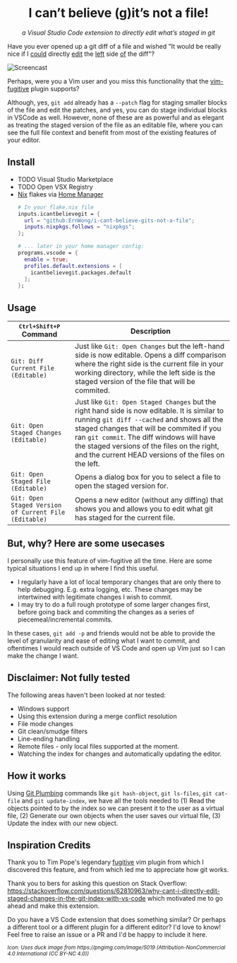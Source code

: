 <div align="center">
  <h1>I can’t believe (g)it’s not a file!</h1>
  <p><i>a Visual Studio Code extension to directly edit what’s staged in git</i></p>
</div>

Have you ever opened up a git diff of a file and wished "It would be really nice if I [could](https://github.com/microsoft/vscode/issues/91065) directly [edit](https://github.com/microsoft/vscode/issues/91274) the [left](https://github.com/microsoft/vscode/issues/15785) side [of](https://github.com/microsoft/vscode/issues/33681) the diff"?

![Screencast](./screencast.gif)

Perhaps, were you a Vim user and you miss this functionality that the [vim-fugitive](https://dzx.fr/blog/introduction-to-vim-fugitive/#:~:text=Fortunately%2C%20one%20of%20Fugitive%27s%20killer%20features%20is%20being%20able%20to%20edit%20the%20content%20of%20the%20index%20directly.%20When%20dealing%20with%20lines%20where%20an%20inline%20diff%20isn%27t%20enough%2C%20you%20can%20open%20a%20full%20vertical%20diff%20between%20the%20worktree%20and%20the%20index%20by%20pressing%20dv%20over%20a%20file%20under%20the%20%22Unstaged%22%20section%3A) plugin supports?

Although, yes, `git add` already has a `--patch` flag for staging smaller blocks of the file and edit the patches, and yes, you can do stage individual blocks in VSCode as well. However, none of these are as powerful and as elegant as treating the staged version of the file as an editable file, where you can see the full file context and benefit from most of the existing features of your editor.

## Install

- TODO Visual Studio Marketplace
- TODO Open VSX Registry
- [Nix](https://nixos.org/) flakes via [Home Manager](https://github.com/nix-community/home-manager)
  ```nix
  # In your flake.nix file
  inputs.icantbelievegit = {
    url = "github:ErnWong/i-cant-believe-gits-not-a-file";
    inputs.nixpkgs.follows = "nixpkgs";
  };

  # ... later in your home manager config:
  programs.vscode = {
    enable = true;
    profiles.default.extensions = [
      icantbelievegit.packages.default
    ];
  };
  ```

## Usage

| <kbd>Ctrl+Shift+P</kbd> Command | Description |
|----|----|
| `Git: Diff Current File (Editable)` | Just like `Git: Open Changes` but the left-hand side is now editable. Opens a diff comparison where the right side is the current file in your working directory, while the left side is the staged version of the file that will be commited. |
| `Git: Open Staged Changes (Editable)` | Just like `Git: Open Staged Changes` but the right hand side is now editable. It is similar to running `git diff --cached` and shows all the staged changes that will be commited if you ran `git commit`. The diff windows will have the staged versions of the files on the right, and the current HEAD versions of the files on the left. |
| `Git: Open Staged File (Editable)` | Opens a dialog box for you to select a file to open the staged version for. |
| `Git: Open Staged Version of Current File (Editable)` | Opens a new editor (without any diffing) that shows you and allows you to edit what git has staged for the current file. |

## But, why? Here are some usecases

I personally use this feature of vim-fugitive all the time. Here are some typical situations I end up in where I find this useful.

- I regularly have a lot of local temporary changes that are only there to help debugging. E.g. extra logging, etc. These changes may be intertwined with legitimate changes I wish to commit.
- I may try to do a full rough prototype of some larger changes first, before going back and commiting the changes as a series of piecemeal/incremental commits.

In these cases, `git add -p` and friends would not be able to provide the level of granularity and ease of editing what I want to commit, and oftentimes I would reach outside of VS Code and open up Vim just so I can make the change I want.

## Disclaimer: Not fully tested

The following areas haven't been looked at nor tested:
- Windows support
- Using this extension during a merge conflict resolution
- File mode changes
- Git clean/smudge filters
- Line-ending handling
- Remote files - only local files supported at the moment.
- Watching the index for changes and automatically updating the editor.

## How it works

Using [Git Plumbing](https://git-scm.com/book/en/v2/Git-Internals-Plumbing-and-Porcelain) commands like `git hash-object`, `git ls-files`, `git cat-file` and `git update-index`, we have all the tools needed to (1) Read the objects pointed to by the index so we can present it to the user as a virtual file, (2) Generate our own objects when the user saves our virtual file, (3) Update the index with our new object.

## Inspiration Credits

Thank you to Tim Pope's legendary [fugitive](https://github.com/tpope/vim-fugitive) vim plugin from which I discovered this feature, and from which led me to appreciate how git works.

Thank you to bers for asking this question on Stack Overflow: https://stackoverflow.com/questions/62810963/why-cant-i-directly-edit-staged-changes-in-the-git-index-with-vs-code which motivated me to go ahead and make this extension.

Do you have a VS Code extension that does something similar? Or perhaps a different tool or a different plugin for a different editor? I'd love to know! Feel free to raise an issue or a PR and I'd be happy to include it here.

<sub>
<i>Icon: Uses duck image from https://pngimg.com/image/5019 (Attribution-NonCommercial 4.0 International (CC BY-NC 4.0))</i>
</sub>
